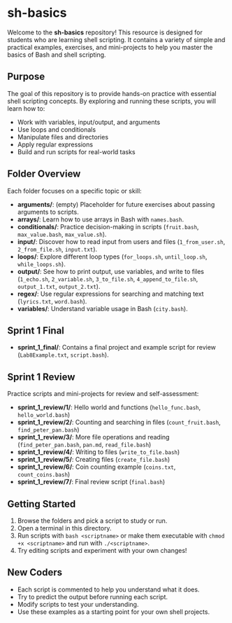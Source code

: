# sh-basics

Welcome to the **sh-basics** repository! This resource is designed for students who are learning shell scripting. It contains a variety of simple and practical examples, exercises, and mini-projects to help you master the basics of Bash and shell scripting.

## Purpose

The goal of this repository is to provide hands-on practice with essential shell scripting concepts. By exploring and running these scripts, you will learn how to:

- Work with variables, input/output, and arguments
- Use loops and conditionals
- Manipulate files and directories
- Apply regular expressions
- Build and run scripts for real-world tasks

## Folder Overview

Each folder focuses on a specific topic or skill:

- **arguments/**: (empty) Placeholder for future exercises about passing arguments to scripts.
- **arrays/**: Learn how to use arrays in Bash with `names.bash`.
- **conditionals/**: Practice decision-making in scripts (`fruit.bash`, `max_value.bash`, `max_value.sh`).
- **input/**: Discover how to read input from users and files (`1_from_user.sh`, `2_from_file.sh`, `input.txt`).
- **loops/**: Explore different loop types (`for_loops.sh`, `until_loop.sh`, `while_loops.sh`).
- **output/**: See how to print output, use variables, and write to files (`1_echo.sh`, `2_variable.sh`, `3_to_file.sh`, `4_append_to_file.sh`, `output_1.txt`, `output_2.txt`).
- **regex/**: Use regular expressions for searching and matching text (`lyrics.txt`, `word.bash`).
- **variables/**: Understand variable usage in Bash (`city.bash`).

## Sprint 1 Final

- **sprint_1_final/**: Contains a final project and example script for review (`Lab8Example.txt`, `script.bash`).

## Sprint 1 Review

Practice scripts and mini-projects for review and self-assessment:

- **sprint_1_review/1/**: Hello world and functions (`hello_func.bash`, `hello_world.bash`)
- **sprint_1_review/2/**: Counting and searching in files (`count_fruit.bash`, `find_peter_pan.bash`)
- **sprint_1_review/3/**: More file operations and reading (`find_peter_pan.bash`, `pan.md`, `read_file.bash`)
- **sprint_1_review/4/**: Writing to files (`write_to_file.bash`)
- **sprint_1_review/5/**: Creating files (`create_file.bash`)
- **sprint_1_review/6/**: Coin counting example (`coins.txt`, `count_coins.bash`)
- **sprint_1_review/7/**: Final review script (`final.bash`)

## Getting Started

1. Browse the folders and pick a script to study or run.
2. Open a terminal in this directory.
3. Run scripts with `bash <scriptname>` or make them executable with `chmod +x <scriptname>` and run with `./<scriptname>`.
4. Try editing scripts and experiment with your own changes!

## New Coders

- Each script is commented to help you understand what it does.
- Try to predict the output before running each script.
- Modify scripts to test your understanding.
- Use these examples as a starting point for your own shell projects.
